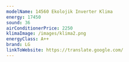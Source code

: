 ```yaml
---
modelName: 14560 Ekolojik Inverter Klima
energy: 17450
sound: 36
airConditionerPrice: 2250
klimaImage: /images/klima2.png
energyClass: A++
brand: LG
linkToWebsite: https://translate.google.com/
---
```

